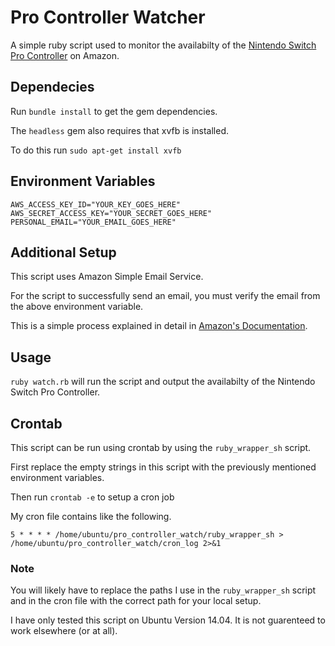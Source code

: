 # Pro Controller Watcher
A simple ruby script used to monitor the availabilty of the [Nintendo Switch Pro Controller](https://www.amazon.com/dp/B01NAWKYZ0/) on Amazon.

## Dependecies

Run `bundle install` to get the gem dependencies.

The `headless` gem also requires that xvfb is installed.

To do this run `sudo apt-get install xvfb`

## Environment Variables
```
AWS_ACCESS_KEY_ID="YOUR_KEY_GOES_HERE"
AWS_SECRET_ACCESS_KEY="YOUR_SECRET_GOES_HERE"
PERSONAL_EMAIL="YOUR_EMAIL_GOES_HERE"
```

## Additional Setup
This script uses Amazon Simple Email Service.

For the script to successfully send an email, you must verify the email from the above environment variable.

This is a simple process explained in detail in [Amazon's Documentation](https://docs.aws.amazon.com/ses/latest/DeveloperGuide/verify-email-addresses.html).

## Usage
`ruby watch.rb` will run the script and output the availabilty of the Nintendo Switch Pro Controller.

## Crontab
This script can be run using crontab by using the `ruby_wrapper_sh` script.

First replace the empty strings in this script with the previously mentioned environment variables.

Then run `crontab -e` to setup a cron job

My cron file contains like the following.
```
5 * * * * /home/ubuntu/pro_controller_watch/ruby_wrapper_sh > /home/ubuntu/pro_controller_watch/cron_log 2>&1
```

### Note
You will likely have to replace the paths I use in the `ruby_wrapper_sh` script and in the cron file with the correct path for your local setup.

I have only tested this script on Ubuntu Version 14.04.  It is not guarenteed to work elsewhere (or at all).
